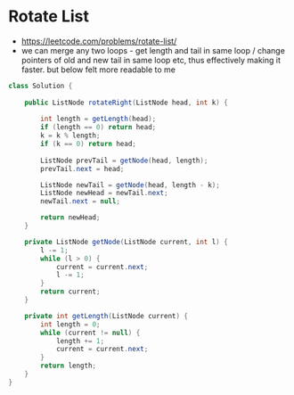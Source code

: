 # Rotate List

- https://leetcode.com/problems/rotate-list/
- we can merge any two loops - get length and tail in same loop / change pointers of old and new tail in same loop etc, thus effectively making it faster. but below felt more readable to me

```java
class Solution {
 
    public ListNode rotateRight(ListNode head, int k) {
        
        int length = getLength(head);
        if (length == 0) return head;
        k = k % length;
        if (k == 0) return head;
        
        ListNode prevTail = getNode(head, length);
        prevTail.next = head;

        ListNode newTail = getNode(head, length - k);
        ListNode newHead = newTail.next;
        newTail.next = null;

        return newHead;
    }

    private ListNode getNode(ListNode current, int l) {
        l -= 1;
        while (l > 0) {
            current = current.next;
            l -= 1;
        }
        return current;
    }

    private int getLength(ListNode current) {
        int length = 0;
        while (current != null) {
            length += 1;
            current = current.next;
        }
        return length;
    }
}
```
